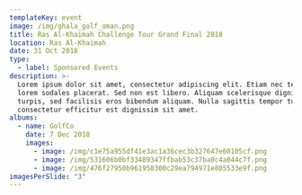 ```yaml
---
templateKey: event
image: /img/ghala_golf_oman.png
title: Ras Al-Khaimah Challenge Tour Grand Final 2018
location: Ras Al-Khaimah
date: 31 Oct 2018
type:
  - label: Sponsored Events
description: >-
  Lorem ipsum dolor sit amet, consectetur adipiscing elit. Etiam nec tellus eu
  lorem sodales placerat. Sed non est libero. Aliquam scelerisque dignissim
  turpis, sed facilisis eros bibendum aliquam. Nulla sagittis tempor turpis,
  consectetur efficitur est dignissim sit amet.
albums:
  - name: GolfCo
    date: 7 Dec 2018
    images:
      - image: /img/c1e75a955df41e3ac1a36cec3b327647e60105cf.png
      - image: /img/531606b0bf33489347ffbab53c37ba0c4a044c7f.png
      - image: /img/476f27950b961958300c29ea794971e805533e9f.png
imagesPerSlide: "3"
---
```

